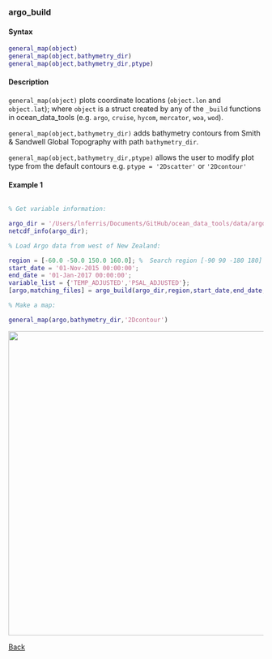 ### argo_build

#### Syntax

```Matlab
general_map(object)
general_map(object,bathymetry_dir)
general_map(object,bathymetry_dir,ptype)
```
#### Description

``general_map(object)`` plots coordinate locations (``object.lon`` and ``object.lat``); where ``object`` is a struct created by any of the ``_build`` functions in ocean_data_tools (e.g. ``argo``, ``cruise``, ``hycom``, ``mercator``, ``woa``, ``wod``). 

``general_map(object,bathymetry_dir)`` adds bathymetry contours from Smith & Sandwell Global Topography with path ``bathymetry_dir``.

``general_map(object,bathymetry_dir,ptype)`` allows the user to modify plot type from the default contours e.g. ``ptype = '2Dscatter'`` or ``'2Dcontour'``

#### Example 1


```Matlab

% Get variable information:

argo_dir = '/Users/lnferris/Documents/GitHub/ocean_data_tools/data/argo/*profiles*.nc';
netcdf_info(argo_dir);

% Load Argo data from west of New Zealand:

region = [-60.0 -50.0 150.0 160.0]; %  Search region [-90 90 -180 180]
start_date = '01-Nov-2015 00:00:00';
end_date = '01-Jan-2017 00:00:00';
variable_list = {'TEMP_ADJUSTED','PSAL_ADJUSTED'};
[argo,matching_files] = argo_build(argo_dir,region,start_date,end_date,variable_list);

% Make a map:

general_map(argo,bathymetry_dir,'2Dcontour')

```
<img src="https://user-images.githubusercontent.com/24570061/88301724-fd1dab80-ccd2-11ea-9ea7-7badf1424865.png" width="600">

[Back](https://github.com/lnferris/ocean_data_tools#building-uniform-structs-from-data-sources-1)

